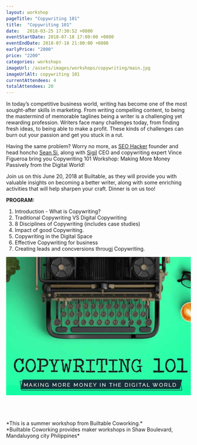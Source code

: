 ```yaml
---
layout: workshop
pageTitle: "Copywriting 101"
title:  "Copywriting 101"
date:   2018-03-25 17:30:52 +0800
eventStartDate: 2018-07-18 17:00:00 +0800
eventEndDate: 2018-07-18 21:00:00 +0800
earlyPrice: "2000"
price: "2200"
categories: workshops
imageUrl: /assets/images/workshops/copywriting/main.jpg
imageUrlAlt: copywriting 101
currentAttendees: 4
totalAttendees: 20
---
```


In today’s competitive business world, writing has become one of the most sought-after skills in marketing. From writing compelling content, to being the mastermind of memorable taglines being a writer is a challenging yet rewarding profession. Writers face many challenges today, from finding fresh ideas, to being able to make a profit. These kinds of challenges can burn out your passion and get you stuck in a rut.

Having the same problem? Worry no more, as [SEO Hacker](https://seo-hacker.net) founder and head honcho [Sean Si](https://seansi.org/), along with [Sigil](https://sigilbrand.com/) CEO and copywriting expert Vince Figueroa bring you Copywriting 101 Workshop: Making More Money Passively from the Digital World!

Join us on this June 20, 2018 at Builtable, as they will provide you with valuable insights on becoming a better writer, along with some enriching activities that will help sharpen your craft. Dinner is on us too!


**PROGRAM:**

1. Introduction - What is Copywriting? 
2. Traditional Copywriting VS Digital Copywriting 
3. 8 Disciplines of Copywriting (includes case studies) 
4. Impact of good Copywriting. 
5. Copywriting in the Digital Space
6. Effective Copywriting for business
7. Creating leads and concversions througj Copywriting. 

![Copywriting with keyboard](/assets/images/workshops/copywriting/copywriting-1.jpg "copywriting with keyboard")

<br>
<br>
<br>
*This is a summer workshop from Builtable Coworking.*
<br>
*Builtable Coworking provides maker workshops in Shaw Boulevard, Mandaluyong city Philippines* 